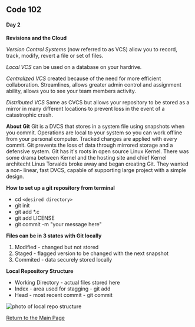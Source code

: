 ## Code 102
#### Day 2

**Revisions and the Cloud**

*Version Control Systems* (now referred to as VCS) allow you to record, track, modify, revert a file or set of files.

*Local VCS* can be used on a database on your hardrive.

*Centralized VCS* created because of the need for more efficient collaboration. Streamlines, allows greater admin control and assignment ability, allows you to see your team members activity.

*Distributed VCS* Same as CVCS but allows your repository to be stored as a mirror in many different locations to prevent loss in the event of a catastrophic crash. 

**About Git**
Git is a DVCS that stores in a system file using snapshots when you commit. Operations are local to your system so you can work offline from your personal computer. Tracked changes are applied with every commit. Git prevents the loss of data through mirrored storage and a defensive system. Git has it's roots in open source Linux Kernel. There was some drama between Kernel and the hosting site and chief Kernel architecht Linus Torvalds broke away and began creating Git. They wanted a non- linear, fast DVCS, capable of supporting large project with a simple design.

**How to set up a git repository from terminal**
- cd `<desired directory>`
- git init
- git add *.c
- git add LICENSE
- git commit -m "your message here"

**Files can be in 3 states with Git locally**

1. Modified - changed but not stored
2. Staged - flagged version to be changed with the next snapshot
3. Commited - data securely stored locally

**Local Repository Structure**
- Working Directory - actual files stored here
- Index - area used for stagging - git add
- Head - most recent commit - git commit

![photo of local repo structure](https://blog.udemy.com/wp-content/uploads/2015/08/image036.png)


[Return to the Main Page](README.md)